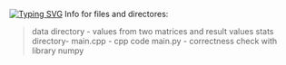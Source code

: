 [![Typing SVG](https://readme-typing-svg.herokuapp.com?color=%2336BCF7&lines=Lab+1)](https://git.io/typing-svg)
Info for files and directores:
> data directory      - values from two matrices and result values
> stats directory- 
>  main.cpp             - cpp code
>  main.py              - correctness check with library numpy 
